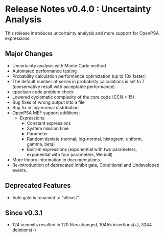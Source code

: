 # Release Notes v0.4.0 : Uncertainty Analysis

This release introduces uncertainty analysis and more support for OpenPSA expressions.


## Major Changes

- Uncertainty analysis with Monte Carlo method
- Automated performance testing
- Probability calculation performance optimization (up to 10x faster)
- The default number of series in probability calculations is set to 7 (conservative result with acceptable performance).
- cppclean code problem check
- Lowered cyclomatic complexity of the core code (CCN < 15)
- Bug fixes of wrong output into a file
- Bug fix in log-normal distribution
- OpenPSA MEF support additions:
    * Expressions:
         + Constant expressions
         + System mission time
         + Parameter
         + Random deviate (normal, log-normal, histogram, uniform, gamma, beta)
         + Built-in expressions (exponential with two parameters, exponential with four parameters, Weibull)
- More theory information in documentations.
- Re-introduction of deprecated Inhibit gate, Conditional and Undeveloped events.


## Deprecated Features

- Vote gate is renamed  to "atleast".


## Since v0.3.1

- 124 commits resulted in 120 files changed, 10455 insertions(+), 3244 deletions(-)
